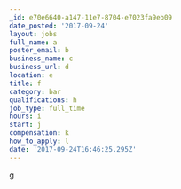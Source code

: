 ```yaml
---
_id: e70e6640-a147-11e7-8704-e7023fa9eb09
date_posted: '2017-09-24'
layout: jobs
full_name: a
poster_email: b
business_name: c
business_url: d
location: e
title: f
category: bar
qualifications: h
job_type: full_time
hours: i
start: j
compensation: k
how_to_apply: l
date: '2017-09-24T16:46:25.295Z'
---
```

g
